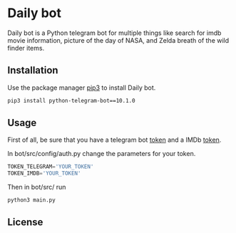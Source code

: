 # Daily bot

Daily bot is a Python telegram bot for multiple things like search for imdb movie information, picture of the day of NASA, and Zelda breath of the wild finder items.

## Installation

Use the package manager [pip3](https://pip.pypa.io/en/stable/) to install Daily bot.

```bash
pip3 install python-telegram-bot==10.1.0
```

## Usage

First of all, be sure that you have a telegram bot [token](https://core.telegram.org/bots) and a IMDb [token](http://www.omdbapi.com/).

In bot/src/config/auth.py change the parameters for your token.

```python
TOKEN_TELEGRAM='YOUR_TOKEN'
TOKEN_IMDB='YOUR_TOKEN'
```

Then in bot/src/ run 
```bash
python3 main.py
```

## License

